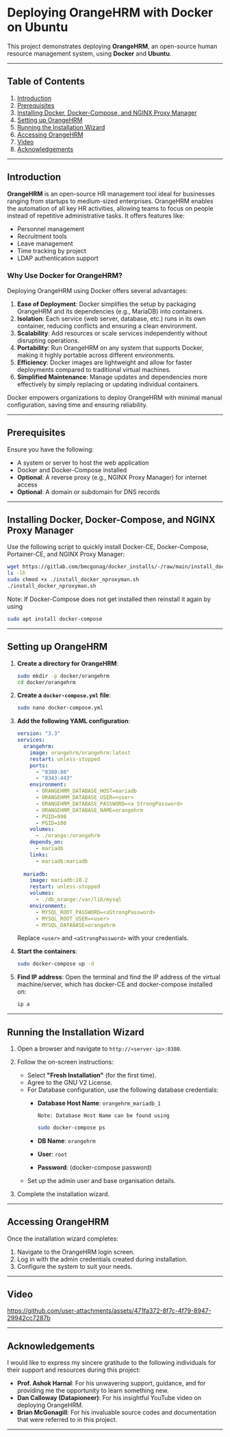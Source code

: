 
# Deploying OrangeHRM with Docker on Ubuntu

This project demonstrates deploying **OrangeHRM**, an open-source human resource management system, using **Docker** and **Ubuntu**. 

---

## Table of Contents
1. [Introduction](#introduction)
2. [Prerequisites](#prerequisites)
3. [Installing Docker, Docker-Compose, and NGINX Proxy Manager](#installing-docker-docker-compose-and-nginx-proxy-manager)
4. [Setting up OrangeHRM](#setting-up-orangehrm)
5. [Running the Installation Wizard](#running-the-installation-wizard)
6. [Accessing OrangeHRM](#accessing-orangehrm)
7. [Video](#video)
8. [Acknowledgements](#acknowledgements)


---

## Introduction

**OrangeHRM** is an open-source HR management tool ideal for businesses ranging from startups to medium-sized enterprises. OrangeHRM enables the automation of all key HR activities, allowing teams to focus on people instead of repetitive administrative tasks. It offers features like:
- Personnel management
- Recruitment tools
- Leave management
- Time tracking by project
- LDAP authentication support

### Why Use Docker for OrangeHRM?

Deploying OrangeHRM using Docker offers several advantages:
1. **Ease of Deployment**: Docker simplifies the setup by packaging OrangeHRM and its dependencies (e.g., MariaDB) into containers.
2. **Isolation**: Each service (web server, database, etc.) runs in its own container, reducing conflicts and ensuring a clean environment.
3. **Scalability**: Add resources or scale services independently without disrupting operations.
4. **Portability**: Run OrangeHRM on any system that supports Docker, making it highly portable across different environments.
5. **Efficiency**: Docker images are lightweight and allow for faster deployments compared to traditional virtual machines.
6. **Simplified Maintenance**: Manage updates and dependencies more effectively by simply replacing or updating individual containers.

Docker empowers organizations to deploy OrangeHRM with minimal manual configuration, saving time and ensuring reliability.

---

## Prerequisites

Ensure you have the following:
- A system or server to host the web application
- Docker and Docker-Compose installed
- **Optional**: A reverse proxy (e.g., NGINX Proxy Manager) for internet access
- **Optional**: A domain or subdomain for DNS records

---

## Installing Docker, Docker-Compose, and NGINX Proxy Manager

Use the following script to quickly install Docker-CE, Docker-Compose, Portainer-CE, and NGINX Proxy Manager:

```bash
wget https://gitlab.com/bmcgonag/docker_installs/-/raw/main/install_docker_nproxyman.sh
ls -lh
sudo chmod +x ./install_docker_nproxyman.sh
./install_docker_nproxyman.sh
```
Note: If Docker-Compose does not get installed then reinstall it again by using

```bash
sudo apt install docker-compose
```


---

## Setting up OrangeHRM

1. **Create a directory for OrangeHRM**:
   ```bash
   sudo mkdir -p docker/orangehrm
   cd docker/orangehrm
   ```

2. **Create a `docker-compose.yml` file**:
   ```bash
   sudo nano docker-compose.yml
   ```

3. **Add the following YAML configuration**:
   ```yaml
   version: "3.3"
   services:
     orangehrm:
       image: orangehrm/orangehrm:latest
       restart: unless-stopped
       ports:
         - "8380:80"
         - "8343:443"
       environment:
         - ORANGEHRM_DATABASE_HOST=mariadb
         - ORANGEHRM_DATABASE_USER=<user>
         - ORANGEHRM_DATABASE_PASSWORD=<a StrongPassword>
         - ORANGEHRM_DATABASE_NAME=orangehrm
         - PUID=998
         - PGID=100
       volumes:
         - ./orange:/orangehrm
       depends_on:
         - mariadb
       links:
         - mariadb:mariadb
      
     mariadb:
       image: mariadb:10.2
       restart: unless-stopped
       volumes:
         - ./db_orange:/var/lib/mysql
       environment:
         - MYSQL_ROOT_PASSWORD=<aStrongPassword>
         - MYSQL_ROOT_USER=<user>
         - MYSQL_DATABASE=orangehrm
   ```

   Replace `<user>` and `<aStrongPassword>` with your credentials.

4. **Start the containers**:
   ```bash
   sudo docker-compose up -d
   ```

5. **Find IP address**:
   Open the terminal and find the IP address of the virtual machine/server, which has docker-CE and docker-compose installed on:
   ```bash
   ip a
   ```

---

## Running the Installation Wizard

1. Open a browser and navigate to `http://<server-ip>:8380`.
2. Follow the on-screen instructions:
   - Select **"Fresh Installation"** (for the first time).
   - Agree to the GNU V2 License.
   - For Database configuration, use the following database credentials:
     - **Database Host Name**: `orangehrm_mariadb_1`

       `Note: Database Host Name can be found using`
       
       ```bash
       sudo docker-compose ps
       ```
       
     - **DB Name**: `orangehrm`
     - **User**: `root`
     - **Password**: (docker-compose password)
   - Set up the admin user and base organisation details.

3. Complete the installation wizard.

---

## Accessing OrangeHRM

Once the installation wizard completes:
1. Navigate to the OrangeHRM login screen.
2. Log in with the admin credentials created during installation.
3. Configure the system to suit your needs.

---

## Video



https://github.com/user-attachments/assets/471fa372-8f7c-4f79-8947-29942cc7287b



---


## Acknowledgements

I would like to express my sincere gratitude to the following individuals for their support and resources during this project:

- **Prof. Ashok Harnal**: For his unwavering support, guidance, and for providing me the opportunity to learn something new.
- **Dan Calloway (Datapioneer)**: For his insightful YouTube video on deploying OrangeHRM.
- **Brian McGonagill**: For his invaluable source codes and documentation that were referred to in this project.


---

